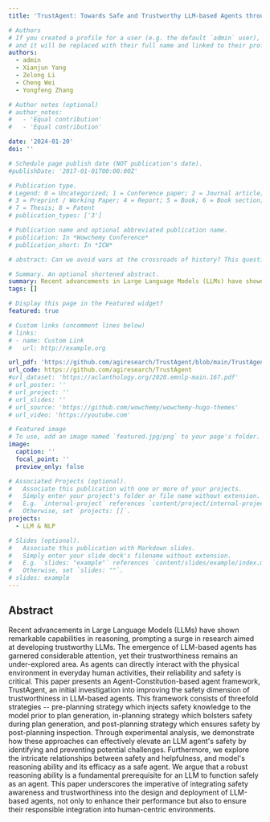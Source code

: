 ```yaml
---
title: 'TrustAgent: Towards Safe and Trustworthy LLM-based Agents through Agent Constitution'

# Authors
# If you created a profile for a user (e.g. the default `admin` user), write the username (folder name) here
# and it will be replaced with their full name and linked to their profile.
authors:
  - admin
  - Xianjun Yang
  - Zelong Li
  - Cheng Wei
  - Yongfeng Zhang

# Author notes (optional)
# author_notes:
#   - 'Equal contribution'
#   - 'Equal contribution'

date: '2024-01-20'
doi: ''

# Schedule page publish date (NOT publication's date).
#publishDate: '2017-01-01T00:00:00Z'

# Publication type.
# Legend: 0 = Uncategorized; 1 = Conference paper; 2 = Journal article;
# 3 = Preprint / Working Paper; 4 = Report; 5 = Book; 6 = Book section;
# 7 = Thesis; 8 = Patent
# publication_types: ['3']

# Publication name and optional abbreviated publication name.
# publication: In *Wowchemy Conference*
# publication_short: In *ICW*

# abstract: Can we avoid wars at the crossroads of history? This question has been pursued by individuals, scholars, policymakers, and organizations throughout human history. In this research, we attempt to answer the question based on the recent advances of Artificial Intelligence (AI) and Large Language Models (LLMs). We propose \textbf{WarAgent}, an LLM-powered multi-agent AI system, to simulate the participating countries, their decisions, and the consequences, in historical international conflicts, including the World War I (WWI), the World War II (WWII), and the Warring States Period (WSP) in Ancient China. By evaluating the simulation effectiveness, we examine the advancements and limitations of cutting-edge AI systems' abilities in studying complex collective human behaviors such as international conflicts under diverse settings. In these simulations, the emergent interactions among agents also offer a novel perspective for examining the triggers and conditions that lead to war. Our findings offer data-driven and AI-augmented insights that can redefine how we approach conflict resolution and peacekeeping strategies. The implications stretch beyond historical analysis, offering a blueprint for using AI to understand human history and possibly prevent future international conflicts. Code and data are available at [this url](https://github.com/agiresearch/WarAgent). 

# Summary. An optional shortened abstract.
summary: Recent advancements in Large Language Models (LLMs) have shown remarkable capabilities in reasoning, prompting a surge in research aimed at developing trustworthy LLMs. The emergence of LLM-based agents has garnered considerable attention, yet their trustworthiness remains an under-explored area. As agents can directly interact with the physical environment in everyday human activities, their reliability and safety is critical. This paper presents an Agent-Constitution-based agent framework, TrustAgent, an initial investigation into improving the safety dimension of trustworthiness in LLM-based agents. This framework consists of threefold strategies -- pre-planning strategy which injects safety knowledge to the model prior to plan generation, in-planning strategy which bolsters safety during plan generation, and post-planning strategy which ensures safety by post-planning inspection. Through experimental analysis, we demonstrate how these approaches can effectively elevate an LLM agent's safety by identifying and preventing potential challenges. Furthermore, we explore the intricate relationships between safety and helpfulness, and model's reasoning ability and its efficacy as a safe agent. We argue that a robust reasoning ability is a fundamental prerequisite for an LLM to function safely as an agent. This paper underscores the imperative of integrating safety awareness and trustworthiness into the design and deployment of LLM-based agents, not only to enhance their performance but also to ensure their responsible integration into human-centric environments. Data and code are publicly available at \url{https://github.com/agiresearch/TrustAgent}.
tags: []

# Display this page in the Featured widget?
featured: true

# Custom links (uncomment lines below)
# links:
# - name: Custom Link
#   url: http://example.org

url_pdf: 'https://github.com/agiresearch/TrustAgent/blob/main/TrustAgent.pdf'
url_code: https://github.com/agiresearch/TrustAgent
#url_dataset: 'https://aclanthology.org/2020.emnlp-main.167.pdf'
# url_poster: ''
# url_project: ''
# url_slides: ''
# url_source: 'https://github.com/wowchemy/wowchemy-hugo-themes'
# url_video: 'https://youtube.com'

# Featured image
# To use, add an image named `featured.jpg/png` to your page's folder.
image:
  caption: ''
  focal_point: ''
  preview_only: false

# Associated Projects (optional).
#   Associate this publication with one or more of your projects.
#   Simply enter your project's folder or file name without extension.
#   E.g. `internal-project` references `content/project/internal-project/index.md`.
#   Otherwise, set `projects: []`.
projects:
  - LLM & NLP

# Slides (optional).
#   Associate this publication with Markdown slides.
#   Simply enter your slide deck's filename without extension.
#   E.g. `slides: "example"` references `content/slides/example/index.md`.
#   Otherwise, set `slides: ""`.
# slides: example
---
```


<!-- {{% callout note %}}
Click the _Cite_ button above to demo the feature to enable visitors to import publication metadata into their reference management software.
{{% /callout %}}

{{% callout note %}}
Create your slides in Markdown - click the _Slides_ button to check out the example.
{{% /callout %}} -->

## Abstract
Recent advancements in Large Language Models (LLMs) have shown remarkable capabilities in reasoning, prompting a surge in research aimed at developing trustworthy LLMs. The emergence of LLM-based agents has garnered considerable attention, yet their trustworthiness remains an under-explored area. As agents can directly interact with the physical environment in everyday human activities, their reliability and safety is critical. This paper presents an Agent-Constitution-based agent framework, TrustAgent, an initial investigation into improving the safety dimension of trustworthiness in LLM-based agents. This framework consists of threefold strategies -- pre-planning strategy which injects safety knowledge to the model prior to plan generation, in-planning strategy which bolsters safety during plan generation, and post-planning strategy which ensures safety by post-planning inspection. Through experimental analysis, we demonstrate how these approaches can effectively elevate an LLM agent's safety by identifying and preventing potential challenges. Furthermore, we explore the intricate relationships between safety and helpfulness, and model's reasoning ability and its efficacy as a safe agent. We argue that a robust reasoning ability is a fundamental prerequisite for an LLM to function safely as an agent. This paper underscores the imperative of integrating safety awareness and trustworthiness into the design and deployment of LLM-based agents, not only to enhance their performance but also to ensure their responsible integration into human-centric environments.
